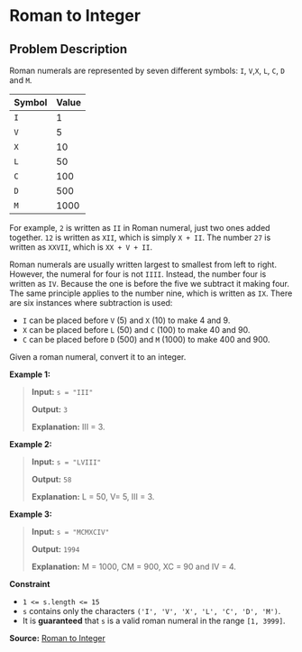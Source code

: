 # Roman to Integer

## Problem Description

Roman numerals are represented by seven different symbols: `I`, `V`,`X`, `L`, `C`, `D` and `M`.

| Symbol | Value |
| ------ | ----- |
| `I`    | 1     |
| `V`    | 5     |
| `X`    | 10    |
| `L`    | 50    |
| `C`    | 100   |
| `D`    | 500   |
| `M`    | 1000  |

For example, `2` is written as `II` in Roman numeral, just two ones added together. `12` is written as `XII`, which is simply `X + II`. The number `27` is written as `XXVII`, which is `XX + V + II`.

Roman numerals are usually written largest to smallest from left to right. However, the numeral for four is not `IIII`. Instead, the number four is written as `IV`. Because the one is before the five we subtract it making four. The same principle applies to the number nine, which is written as `IX`. There are six instances where subtraction is used:

- `I` can be placed before `V` (5) and `X` (10) to make 4 and 9.
- `X` can be placed before `L` (50) and `C` (100) to make 40 and 90.
- `C` can be placed before `D` (500) and `M` (1000) to make 400 and 900.

Given a roman numeral, convert it to an integer.

**Example 1:**

> **Input:** `s = "III"`
>
> **Output:** `3`
>
> **Explanation:** III = 3.

**Example 2:**

> **Input:** `s = "LVIII"`
>
> **Output:** `58`
>
> **Explanation:** L = 50, V= 5, III = 3.

**Example 3:**

> **Input:** `s = "MCMXCIV"`
>
> **Output:** `1994`
>
> **Explanation:** M = 1000, CM = 900, XC = 90 and IV = 4.

**Constraint**

- `1 <= s.length <= 15`
- `s` contains only the characters `('I', 'V', 'X', 'L', 'C', 'D', 'M')`.
- It is **guaranteed** that `s` is a valid roman numeral in the range `[1, 3999]`.

**Source:** [Roman to Integer](https://leetcode.com/problems/roman-to-integer/)
